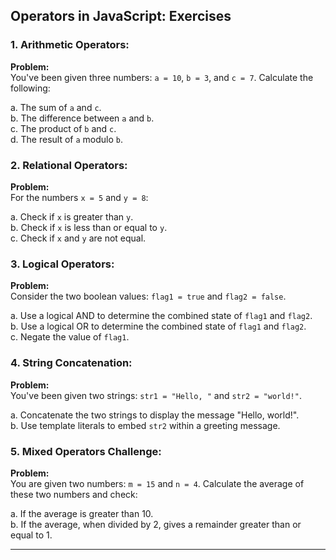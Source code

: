 

## **Operators in JavaScript: Exercises**

### **1. Arithmetic Operators:**
**Problem:**  
You've been given three numbers: `a = 10`, `b = 3`, and `c = 7`. Calculate the following:

a. The sum of `a` and `c`.  
b. The difference between `a` and `b`.  
c. The product of `b` and `c`.  
d. The result of `a` modulo `b`.

### **2. Relational Operators:**
**Problem:**  
For the numbers `x = 5` and `y = 8`:

a. Check if `x` is greater than `y`.  
b. Check if `x` is less than or equal to `y`.  
c. Check if `x` and `y` are not equal.

### **3. Logical Operators:**
**Problem:**  
Consider the two boolean values: `flag1 = true` and `flag2 = false`. 

a. Use a logical AND to determine the combined state of `flag1` and `flag2`.  
b. Use a logical OR to determine the combined state of `flag1` and `flag2`.  
c. Negate the value of `flag1`.

### **4. String Concatenation:**
**Problem:**  
You've been given two strings: `str1 = "Hello, "` and `str2 = "world!"`. 

a. Concatenate the two strings to display the message "Hello, world!".  
b. Use template literals to embed `str2` within a greeting message.

### **5. Mixed Operators Challenge:**
**Problem:**  
You are given two numbers: `m = 15` and `n = 4`. Calculate the average of these two numbers and check:

a. If the average is greater than 10.  
b. If the average, when divided by 2, gives a remainder greater than or equal to 1.

---
